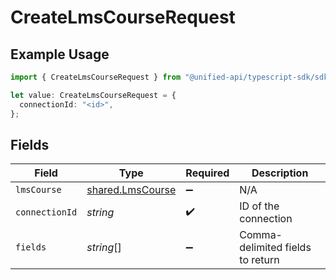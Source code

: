 # CreateLmsCourseRequest

## Example Usage

```typescript
import { CreateLmsCourseRequest } from "@unified-api/typescript-sdk/sdk/models/operations";

let value: CreateLmsCourseRequest = {
  connectionId: "<id>",
};
```

## Fields

| Field                                                       | Type                                                        | Required                                                    | Description                                                 |
| ----------------------------------------------------------- | ----------------------------------------------------------- | ----------------------------------------------------------- | ----------------------------------------------------------- |
| `lmsCourse`                                                 | [shared.LmsCourse](../../../sdk/models/shared/lmscourse.md) | :heavy_minus_sign:                                          | N/A                                                         |
| `connectionId`                                              | *string*                                                    | :heavy_check_mark:                                          | ID of the connection                                        |
| `fields`                                                    | *string*[]                                                  | :heavy_minus_sign:                                          | Comma-delimited fields to return                            |
